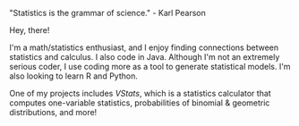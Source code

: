 "Statistics is the grammar of science." - Karl Pearson

Hey, there! 

I'm a math/statistics enthusiast, and I enjoy finding connections between statistics and calculus. I also code in Java. Although I'm not an extremely serious coder, I use coding more as a tool to generate statistical models. I'm also looking to learn R and Python. 

One of my projects includes <i>VStats</i>, which is a statistics calculator that computes one-variable statistics, probabilities of binomial & geometric distributions, and more! 

